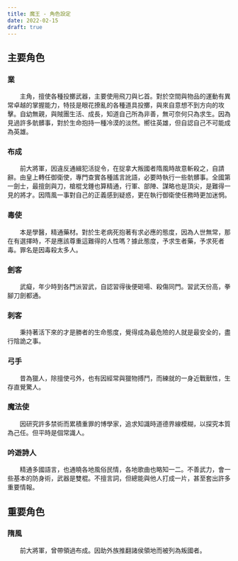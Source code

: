 ```yaml
---
title: 魔王 - 角色設定
date: 2022-02-15
draft: true
---
```


## 主要角色
### 業
　　主角，擅使各種投擲武器，主要使用飛刀與匕首。對於空間與物品的運動有異常卓越的掌握能力，特技是眼花撩亂的各種道具投擲，與來自意想不到方向的攻擊。自幼無親，與賊團生活、成長，知道自己所為非善，無可奈何只為求生。因為見過許多骯髒事，對於生命抱持一種冷漠的淡然。嚮往英雄，但自認自己不可能成為英雄。
### 布成
　　前大將軍，因違反通緝犯活捉令，在捉拿大叛國者隋風時故意斬殺之，自請辭。由皇上轉任御衛使，專門查實各種謠言訛語，必要時執行一些骯髒事。全國第一劍士，最擅劍與刀，槍棍戈錘也算精通，行軍、部陣、謀略也是頂尖，是難得一見的將才。因隋風一事對自己的正義感到疑惑，更在執行御衛使任務時更加迷惘。
### 毒使
　　本是學醫，精通藥材。對於生老病死抱著有求必應的態度，因為人世無常，那在有選擇時，不是應該尊重這難得的人性嗎？據此態度，予求生者藥，予求死者毒。罪名是因毒殺太多人。
### 劍客
　　武癡，年少時到各門派習武，自認習得後便砸場、殺傷同門。習武天份高，拳腳刀劍都通。
### 刺客
　　秉持著活下來的才是勝者的生命態度，覺得成為最危險的人就是最安全的，盡行陰詭之事。
### 弓手
　　昔為獵人，除擅使弓外，也有因經常與獵物搏鬥，而練就的一身近戰獸性，生存直覺驚人。
### 魔法使
　　因研究許多禁術而累積重罪的博學家，追求知識時道德界線模糊，以探究本質為己任。但平時是個常識人。
### 吟遊詩人
　　精通多國語言，也通曉各地風俗民情，各地歌曲也略知一二。不善武力，會一些基本的防身術，武器是雙棍。不擅言詞，但總能與他人打成一片，甚至套出許多重要情報。

## 重要角色
### 隋風
　　前大將軍，曾帶領過布成。因助外族推翻諸侯領地而被列為叛國者。
